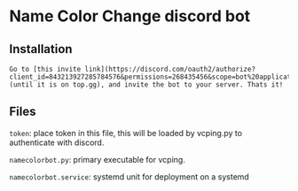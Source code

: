 # Name Color Change discord bot

## Installation
```
Go to [this invite link](https://discord.com/oauth2/authorize?client_id=843213927285784576&permissions=268435456&scope=bot%20applications.commands) (until it is on top.gg), and invite the bot to your server. Thats it!
```

## Files
`token`: place token in this file, this will be loaded by vcping.py to authenticate
with discord.

`namecolorbot.py`: primary executable for vcping.

`namecolorbot.service`: systemd unit for deployment on a systemd
